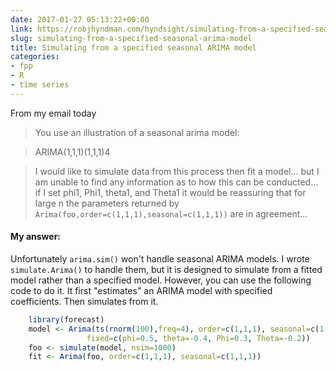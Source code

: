 ```yaml
---
date: 2017-01-27 05:13:22+00:00
link: https://robjhyndman.com/hyndsight/simulating-from-a-specified-seasonal-arima-model/
slug: simulating-from-a-specified-seasonal-arima-model
title: Simulating from a specified seasonal ARIMA model
categories:
- fpp
- R
- time series
---
```


From my email today

>You use an illustration of a seasonal arima model:

>ARIMA(1,1,1)(1,1,1)4

>I would like to simulate data from this process then fit a model… but I am unable to find any information as to how this can be conducted… if I set phi1, Phi1, theta1, and Theta1 it would be reassuring that for large n the parameters returned by `Arima(foo,order=c(1,1,1),seasonal=c(1,1,1))` are in agreement…



#### My answer:


Unfortunately `arima.sim()` won't handle seasonal ARIMA models. I wrote `simulate.Arima()` to handle them, but it is designed to simulate from a fitted model rather than a specified model. However, you can use the following code to do it. It first "estimates" an ARIMA model with specified coefficients. Then simulates from it.

```r
    library(forecast)
    model <- Arima(ts(rnorm(100),freq=4), order=c(1,1,1), seasonal=c(1,1,1),
                 fixed=c(phi=0.5, theta=-0.4, Phi=0.3, Theta=-0.2))
    foo <- simulate(model, nsim=1000)
    fit <- Arima(foo, order=c(1,1,1), seasonal=c(1,1,1))
```
